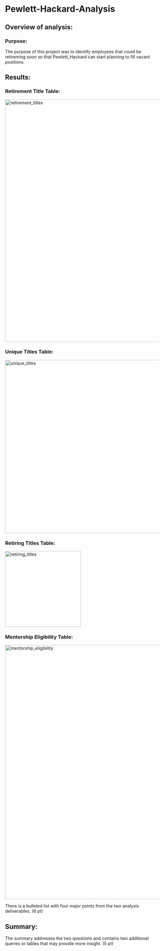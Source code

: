 # Pewlett-Hackard-Analysis

## Overview of analysis:

### Purpose:
The purpose of this project was to identify employees that could be retireming soon so that Pewlett_Hackard can start planning to fill vacant positions. 

## Results:
### Retirement Title Table:

<img width="793" alt="retirement_titles" src="https://user-images.githubusercontent.com/82424250/121816637-5d4a7280-cc42-11eb-817c-6bf7156815ff.png">

### Unique Titles Table:

<img width="566" alt="unique_titles" src="https://user-images.githubusercontent.com/82424250/121816644-68050780-cc42-11eb-9621-036c401588ef.png">

### Retiring Titles Table:

<img width="248" alt="retiring_titles" src="https://user-images.githubusercontent.com/82424250/121816652-72270600-cc42-11eb-95a0-70c76c049996.png">

### Mentorship Eligibility Table:

<img width="831" alt="mentorship_eligibility" src="https://user-images.githubusercontent.com/82424250/121816660-810db880-cc42-11eb-8345-7ffd21c3a807.png">


There is a bulleted list with four major points from the two analysis deliverables. (6 pt)

## Summary:

The summary addresses the two questions and contains two additional queries or tables that may provide more insight. (5 pt)
